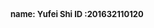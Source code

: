 
<font size="2"><strong>  name: Yufei Shi </font> 
<font size="2"><strong>  ID :201632110120 </font> 
